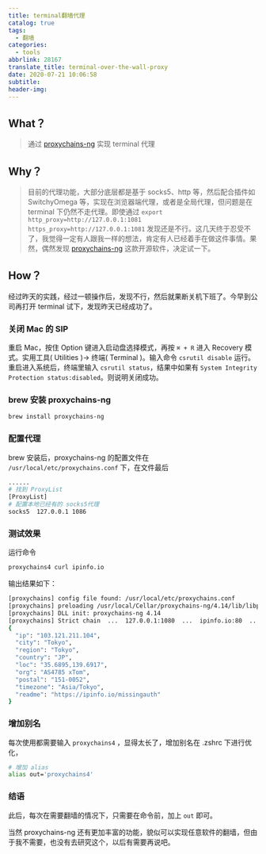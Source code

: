 ```yaml
---
title: terminal翻墙代理
catalog: true
tags:
  - 翻墙
categories:
  - tools
abbrlink: 28167
translate_title: terminal-over-the-wall-proxy
date: 2020-07-21 10:06:58
subtitle:
header-img:
---
```


## What？

> 通过 [proxychains-ng](https://github.com/rofl0r/proxychains-ng) 实现 terminal 代理

## Why？

> 目前的代理功能，大部分底层都是基于 socks5、http 等，然后配合插件如 SwitchyOmega 等，实现在浏览器端代理，或者是全局代理，但问题是在 terminal 下仍然不走代理。即使通过 `export http_proxy=http://127.0.0.1:1081 https_proxy=http://127.0.0.1:1081` 发现还是不行。这几天终于忍受不了，我觉得一定有人跟我一样的想法，肯定有人已经着手在做这件事情。果然，偶然发现 [proxychains-ng](https://github.com/rofl0r/proxychains-ng) 这款开源软件，决定试一下。

## How？

经过昨天的实践，经过一顿操作后，发现不行，然后就果断关机下班了。今早到公司再打开 terminal 试下，发现昨天已经成功了。

### 关闭 Mac 的 SIP

重启 Mac，按住 Option 键进入启动盘选择模式，再按 `⌘ + R` 进入 Recovery 模式。实用工具( Utilities )-> 终端( Terminal )。输入命令 `csrutil disable` 运行。重启进入系统后，终端里输入 `csrutil status`，结果中如果有 `System Integrity Protection status:disabled`。则说明关闭成功。

### brew 安装 proxychains-ng

```bash
brew install proxychains-ng
```

### 配置代理

brew 安装后，proxychains-ng 的配置文件在 `/usr/local/etc/proxychains.conf` 下，在文件最后

```bash
......
# 找到 ProxyList
[ProxyList]
# 配置本地已经有的 socks5代理
socks5  127.0.0.1 1086
```

### 测试效果

运行命令

```bash
proxychains4 curl ipinfo.io
```

输出结果如下：

```bash
[proxychains] config file found: /usr/local/etc/proxychains.conf
[proxychains] preloading /usr/local/Cellar/proxychains-ng/4.14/lib/libproxychains4.dylib
[proxychains] DLL init: proxychains-ng 4.14
[proxychains] Strict chain  ...  127.0.0.1:1080  ...  ipinfo.io:80  ...  OK
{
  "ip": "103.121.211.104",
  "city": "Tokyo",
  "region": "Tokyo",
  "country": "JP",
  "loc": "35.6895,139.6917",
  "org": "AS4785 xTom",
  "postal": "151-0052",
  "timezone": "Asia/Tokyo",
  "readme": "https://ipinfo.io/missingauth"
}
```

### 增加别名

每次使用都需要输入 `proxychains4` ，显得太长了，增加别名在 .zshrc 下进行优化，

```bash
# 增加 alias
alias out='proxychains4'
```

### 结语

此后，每次在需要翻墙的情况下，只需要在命令前，加上 `out` 即可。

当然 proxychains-ng 还有更加丰富的功能，貌似可以实现任意软件的翻墙，但由于我不需要，也没有去研究这个，以后有需要再说吧。
